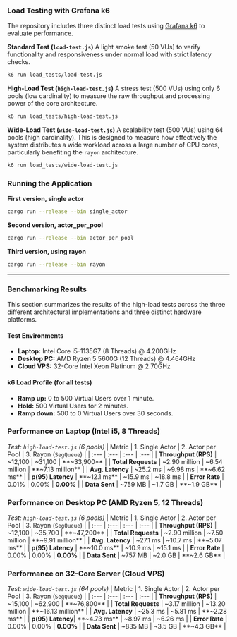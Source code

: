 ### Load Testing with Grafana k6

The repository includes three distinct load tests using [Grafana k6](https://k6.io/) to evaluate performance.

**Standard Test (`load-test.js`)**
A light smoke test (50 VUs) to verify functionality and responsiveness under normal load with strict latency checks.
```bash
k6 run load_tests/load-test.js
```

**High-Load Test (`high-load-test.js`)**
A stress test (500 VUs) using only 6 pools (low cardinality) to measure the raw throughput and processing power of the core architecture.
```bash
k6 run load_tests/high-load-test.js
```

**Wide-Load Test (`wide-load-test.js`)**
A scalability test (500 VUs) using 64 pools (high cardinality). This is designed to measure how effectively the system distributes a wide workload across a large number of CPU cores, particularly benefiting the `rayon` architecture.
```bash
k6 run load_tests/wide-load-test.js
```

### Running the Application

**First version, single actor**
```bash
cargo run --release --bin single_actor
```

**Second version, actor_per_pool**
```bash
cargo run --release --bin actor_per_pool
```

**Third version, using rayon**
```bash
cargo run --release --bin rayon
```

---

### Benchmarking Results

This section summarizes the results of the high-load tests across the three different architectural implementations and three distinct hardware platforms.

#### Test Environments
*   **Laptop:** Intel Core i5-1135G7 (8 Threads) @ 4.200GHz
*   **Desktop PC:** AMD Ryzen 5 5600G (12 Threads) @ 4.464GHz
*   **Cloud VPS:** 32-Core Intel Xeon Platinum @ 2.70GHz

#### k6 Load Profile (for all tests)
*   **Ramp up:** 0 to 500 Virtual Users over 1 minute.
*   **Hold:** 500 Virtual Users for 2 minutes.
*   **Ramp down:** 500 to 0 Virtual Users over 30 seconds.

### Performance on Laptop (Intel i5, 8 Threads)
*Test: `high-load-test.js` (6 pools)*
| Metric | 1. Single Actor | 2. Actor per Pool | 3. Rayon (`SegQueue`) |
| :--- | :--- | :--- | :--- |
| **Throughput (RPS)** | ~12,100 | ~31,100 | **~33,900** |
| **Total Requests** | ~2.90 million | ~6.54 million | **~7.13 million** |
| **Avg. Latency** | ~25.2 ms | ~9.98 ms | **~6.62 ms** |
| **p(95) Latency** | **~12.1 ms** | ~15.9 ms | ~18.8 ms |
| **Error Rate** | 0.01% | 0.00% | **0.00%** |
| **Data Sent** | ~759 MB | ~1.7 GB | **~1.9 GB** |

### Performance on Desktop PC (AMD Ryzen 5, 12 Threads)
*Test: `high-load-test.js` (6 pools)*
| Metric | 1. Single Actor | 2. Actor per Pool | 3. Rayon (`SegQueue`) |
| :--- | :--- | :--- | :--- |
| **Throughput (RPS)** | ~12,100 | ~35,700 | **~47,200** |
| **Total Requests** | ~2.90 million | ~7.50 million | **~9.91 million** |
| **Avg. Latency** | ~27.1 ms | ~10.7 ms | **~5.07 ms** |
| **p(95) Latency** | **~10.0 ms** | ~10.9 ms | ~15.1 ms |
| **Error Rate** | 0.00% | 0.00% | **0.00%** |
| **Data Sent** | ~757 MB | ~2.0 GB | **~2.6 GB** |

### Performance on 32-Core Server (Cloud VPS)
*Test: `wide-load-test.js` (64 pools)*
| Metric | 1. Single Actor | 2. Actor per Pool | 3. Rayon (`SegQueue`) |
| :--- | :--- | :--- | :--- |
| **Throughput (RPS)** | ~15,100 | ~62,900 | **~76,800** |
| **Total Requests** | ~3.17 million | ~13.20 million | **~16.13 million** |
| **Avg. Latency** | ~25.3 ms | ~5.81 ms | **~2.28 ms** |
| **p(95) Latency**| **~4.73 ms** | ~8.97 ms | ~6.26 ms |
| **Error Rate** | 0.00% | 0.00% | **0.00%** |
| **Data Sent** | ~835 MB | ~3.5 GB | **~4.3 GB** |